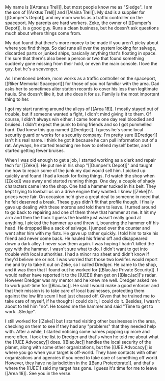 
My name is [[Artanus Trell]], but most people know me as "Sledge". I am the son of [[Arktus Trell]] and [[Alaina Trell]]. My dad is a supplier for [[Dumper's Depot]] and my mom works as a traffic controller on the spaceport. My parents are hard workers. Zeke, the owner of [[Dumper's Depot]], is a good guy. Runs a clean business, but he doesn't ask questions much about where things come from. 

My dad found that there's more money to be made if you aren't picky about where you find things. So dad runs all over the system looking for salvage, discarded parts or junked ships, basically anything that's floating in space. I'm sure that there's also been a person or two that found something suddenly gone missing from their hold, or even the main console. I love the guy, but he's a scavenger.

As I mentioned before, mom works as a traffic controller on the spaceport, [[Riker Memorial Spaceport]] for those of you not familiar with the area. Dad asks her to sometimes alter station records to cover his less than legitimate hauls. She doesn't like it, but she does it for us. Family is the most important thing to her.

I got my start running around the alleys of [[Area 18]]. I mostly stayed out of trouble, but if someone wanted a fight, I didn't mind giving it to them. Of course, I didn't always win either. I came home one day real bloodied and bruised. I didn't expect the punk to bring friends and so I got pummelled hard. Dad knew this guy named [[Dredger]]. I guess he's some local security guard or works for a security company. I'm pretty sure [[Dredger]] isn't his real name. I think he got it because he can pull information out of a rat. Anyways, he started teaching me how to defend myself better, and I started getting fewer bruises.

When I was old enough to get a job, I started working as a clerk and repair tech for [[Zeke]]. He put me in his shop "[[Dumper's Depot]]" and taught me how to repair some of the junk my dad would sell him. I picked up quickly and found I had a knack for fixing things. I'd watch the shop when [[Zeke]] was away and started running things. One day, a couple of shady characters came into the shop. One had a hammer tucked in his belt. They kept trying to lowball us on a drive engine they wanted. I knew [[Zeke]]'s prices were fair. On occasion he'd give a great deal to someone in need that he felt deserved a break. These guys didn't fit that profile though. I finally gave up dealing with these morons and told them to leave. I turned around to go back to repairing and one of them threw that hammer at me. It hit my arm and then the floor. I guess the lowlife just wasn't really good at anything. I picked the hammer up and threw it, bouncing the hammer off his head. He dropped like a sack of salvage. I jumped over the counter and went after him with my fists. He gave up rather quickly. I told him to take his friend and never come back. He hauled his friend off and disappeared down a dark alley. I never saw them again. I was hoping I hadn't killed the guy with the hammer. I wasn't sure what to do. I didn't want to get into trouble with local authorities. I had a minor rap sheet and didn't know if they'd believe me or not. I was worried that those two lowlifes would report me and try to take it out on Zeke, so I called Dredger. He came to the shop, and it was then that I found out he worked for [[BlacJac Private Security]]. I would rather have reported it to the [[UEE]] than get on [[BlacJac]]'s radar. However Dredger was my mentor and he knew me well. Dredger asked me to work part-time for [[BlacJac]]. He said I would make a good enforcer and that their mission is to take care of local businesses, protecting them against the low life scum I had just chased off. Given that he trained me to take care of myself, if he thought I could do it, I could do it. Besides, I wasn't about to tell him "no". He tossed me the hammer and said "Time to get to work...Sledge".

I still worked for [[Zeke]] but I started visiting other businesses in the area, checking on them to see if they had any "problems" that they needed help with. After a while, I started noticing some names popping up more and more often. I took the list to Dredger and that's when he told me about what the [[UEE Advocacy]] does. [[BlacJac]] handles the local security of the planet, along with some other organizations, but the [[UEE Advocacy]] is where you go when your target is off-world. They have contacts with other organizations and agencies if you need to take care of something off world. However, they have no jurisdiction in the [[Banu Protectorate]], and that's where the [[UEE]] said my target has gone. I guess it's time for me to leave [[Area 18]]. See you in the verse.